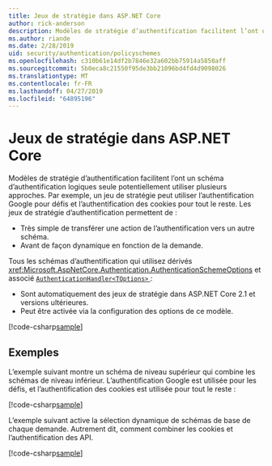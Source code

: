 ```yaml
---
title: Jeux de stratégie dans ASP.NET Core
author: rick-anderson
description: Modèles de stratégie d’authentification facilitent l’ont un schéma d’authentification logique unique
ms.author: riande
ms.date: 2/28/2019
uid: security/authentication/policyschemes
ms.openlocfilehash: c310b61e14df2b7846e32a602bb75914a5850aff
ms.sourcegitcommit: 5b0eca8c21550f95de3bb21096bd4fd4d9098026
ms.translationtype: MT
ms.contentlocale: fr-FR
ms.lasthandoff: 04/27/2019
ms.locfileid: "64895196"
---
```

# <a name="policy-schemes-in-aspnet-core"></a>Jeux de stratégie dans ASP.NET Core

Modèles de stratégie d’authentification facilitent l’ont un schéma d’authentification logiques seule potentiellement utiliser plusieurs approches. Par exemple, un jeu de stratégie peut utiliser l’authentification Google pour défis et l’authentification des cookies pour tout le reste. Les jeux de stratégie d’authentification permettent de :

* Très simple de transférer une action de l’authentification vers un autre schéma.
* Avant de façon dynamique en fonction de la demande.

Tous les schémas d’authentification qui utilisez dérivés <xref:Microsoft.AspNetCore.Authentication.AuthenticationSchemeOptions> et associé [ `AuthenticationHandler<TOptions>` ](/dotnet/api/microsoft.aspnetcore.authentication.authenticationhandler-1):

* Sont automatiquement des jeux de stratégie dans ASP.NET Core 2.1 et versions ultérieures.
* Peut être activée via la configuration des options de ce modèle.

[!code-csharp[sample](policyschemes/samples/AuthenticationSchemeOptions.cs?name=snippet)]

## <a name="examples"></a>Exemples

L’exemple suivant montre un schéma de niveau supérieur qui combine les schémas de niveau inférieur. L’authentification Google est utilisée pour les défis, et l’authentification des cookies est utilisée pour tout le reste :

[!code-csharp[sample](policyschemes/samples/Startup.cs?name=snippet1)]

L’exemple suivant active la sélection dynamique de schémas de base de chaque demande. Autrement dit, comment combiner les cookies et l’authentification des API.

 <!-- REVIEW, missing If set in public Func<HttpContext, string> ForwardDefaultSelector -->

[!code-csharp[sample](policyschemes/samples/Startup.cs?name=snippet2)]

